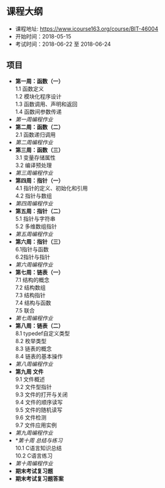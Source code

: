 # `课程大纲`
* 课程地址: https://www.icourse163.org/course/BIT-46004
* 开始时间：2018-05-15 
* 考试时间：2018-06-22 至 2018-06-24 
## 项目 


* **第一周：函数（一）**  
1.1 函数定义  
1.2 模块化程序设计  
1.3 函数调用、声明和返回  
1.4 函数间参数传递  
* *第一周编程作业*  
* **第二周：函数（二）**  
2.1 函数递归调用  
* *第二周编程作业*  
* **第三周：函数（三）**  
3.1 变量存储属性  
3.2 编译预处理  
* *第三周编程作业*  
* **第四周：指针（一）**  
4.1 指针的定义、初始化和引用  
4.2  指针与数组  
* *第四周编程作业*  
* **第五周：指针（二）**  
5.1 指针与字符串  
5.2 多维数组指针  
* *第五周编程作业*  
* **第六周：指针（三）**  
6.1指针与函数  
6.2指针与指针  
* *第六周编程作业*  
* **第七周：链表（一）**  
7.1 结构的概念  
7.2 结构数组  
7.3 结构指针  
7.4 结构与函数  
7.5 联合  
* *第七周编程作业*  
* **第八周：链表（二）**  
8.1 typedef自定义类型  
8.2 枚举类型  
8.3 链表的概念  
8.4 链表的基本操作  
* *第八周编程作业*  
* **第九周 文件**  
9.1 文件概述  
9.2 文件型指针  
9.3 文件的打开与关闭  
9.4 文件的顺序读写  
9.5 文件的随机读写  
9.6 文件检测  
9.7 文件应用实例  
* *第九周编程作业*  
* **第十周 总结与练习*  
10.1 C语言知识总结  
10.2 C语言练习  
* *第十周编程作业*  
* **期末考试复习题**  
* **期末考试复习题答案**  
